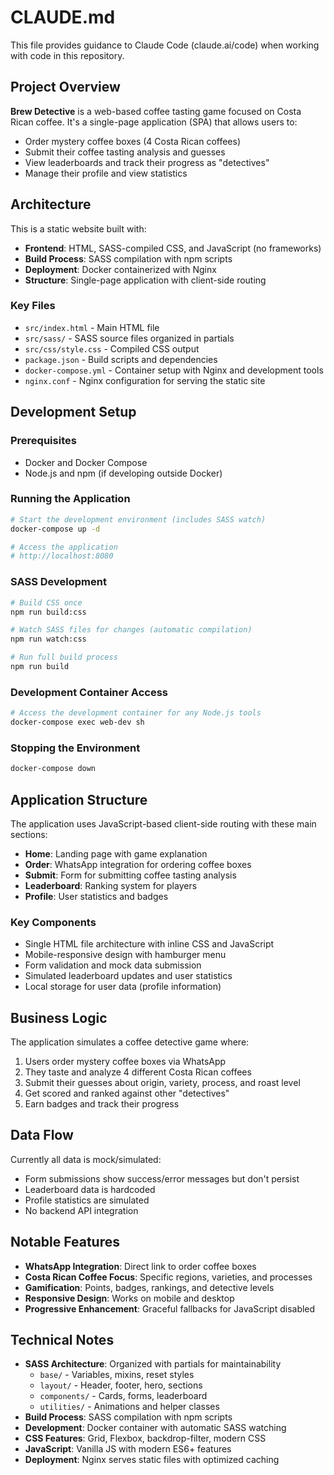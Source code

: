 # CLAUDE.md

This file provides guidance to Claude Code (claude.ai/code) when working with code in this repository.

## Project Overview

**Brew Detective** is a web-based coffee tasting game focused on Costa Rican coffee. It's a single-page application (SPA) that allows users to:
- Order mystery coffee boxes (4 Costa Rican coffees)
- Submit their coffee tasting analysis and guesses
- View leaderboards and track their progress as "detectives"
- Manage their profile and view statistics

## Architecture

This is a static website built with:
- **Frontend**: HTML, SASS-compiled CSS, and JavaScript (no frameworks)
- **Build Process**: SASS compilation with npm scripts
- **Deployment**: Docker containerized with Nginx
- **Structure**: Single-page application with client-side routing

### Key Files
- `src/index.html` - Main HTML file
- `src/sass/` - SASS source files organized in partials
- `src/css/style.css` - Compiled CSS output
- `package.json` - Build scripts and dependencies
- `docker-compose.yml` - Container setup with Nginx and development tools
- `nginx.conf` - Nginx configuration for serving the static site

## Development Setup

### Prerequisites
- Docker and Docker Compose
- Node.js and npm (if developing outside Docker)

### Running the Application
```bash
# Start the development environment (includes SASS watch)
docker-compose up -d

# Access the application
# http://localhost:8080
```

### SASS Development
```bash
# Build CSS once
npm run build:css

# Watch SASS files for changes (automatic compilation)
npm run watch:css

# Run full build process
npm run build
```

### Development Container Access
```bash
# Access the development container for any Node.js tools
docker-compose exec web-dev sh
```

### Stopping the Environment
```bash
docker-compose down
```

## Application Structure

The application uses JavaScript-based client-side routing with these main sections:
- **Home**: Landing page with game explanation
- **Order**: WhatsApp integration for ordering coffee boxes
- **Submit**: Form for submitting coffee tasting analysis
- **Leaderboard**: Ranking system for players
- **Profile**: User statistics and badges

### Key Components
- Single HTML file architecture with inline CSS and JavaScript
- Mobile-responsive design with hamburger menu
- Form validation and mock data submission
- Simulated leaderboard updates and user statistics
- Local storage for user data (profile information)

## Business Logic

The application simulates a coffee detective game where:
1. Users order mystery coffee boxes via WhatsApp
2. They taste and analyze 4 different Costa Rican coffees
3. Submit their guesses about origin, variety, process, and roast level
4. Get scored and ranked against other "detectives"
5. Earn badges and track their progress

## Data Flow

Currently all data is mock/simulated:
- Form submissions show success/error messages but don't persist
- Leaderboard data is hardcoded
- Profile statistics are simulated
- No backend API integration

## Notable Features

- **WhatsApp Integration**: Direct link to order coffee boxes
- **Costa Rican Coffee Focus**: Specific regions, varieties, and processes
- **Gamification**: Points, badges, rankings, and detective levels
- **Responsive Design**: Works on mobile and desktop
- **Progressive Enhancement**: Graceful fallbacks for JavaScript disabled

## Technical Notes

- **SASS Architecture**: Organized with partials for maintainability
  - `base/` - Variables, mixins, reset styles
  - `layout/` - Header, footer, hero, sections
  - `components/` - Cards, forms, leaderboard
  - `utilities/` - Animations and helper classes
- **Build Process**: SASS compilation with npm scripts
- **Development**: Docker container with automatic SASS watching
- **CSS Features**: Grid, Flexbox, backdrop-filter, modern CSS
- **JavaScript**: Vanilla JS with modern ES6+ features
- **Deployment**: Nginx serves static files with optimized caching